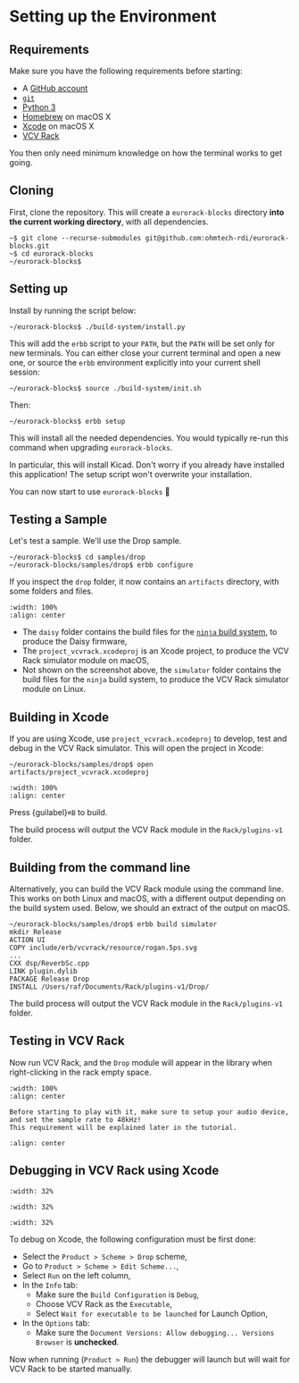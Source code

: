 # Setting up the Environment

## Requirements

Make sure you have the following requirements before starting:

- A [GitHub account](https://github.com/join)
- [`git`](https://git-scm.com/download)
- [Python 3](https://www.python.org/downloads/)
- [Homebrew](https://brew.sh) on macOS X
- [Xcode](https://developer.apple.com/xcode/) on macOS X
- [VCV Rack](https://vcvrack.com/Rack)

You then only need minimum knowledge on how the terminal works to get going.


## Cloning

First, clone the repository. This will create a `eurorack-blocks` directory **into the current working directory**, with all dependencies.


```shell-session
~$ git clone --recurse-submodules git@github.com:ohmtech-rdi/eurorack-blocks.git
~$ cd eurorack-blocks
~/eurorack-blocks$
```


## Setting up

Install by running the script below:

```shell-session
~/eurorack-blocks$ ./build-system/install.py
```

This will add the `erbb` script to your `PATH`, but the `PATH` will be set only for new terminals.
You can either close your current terminal and open a new one, or source the `erbb` environment
explicitly into your current shell session:

```shell-session
~/eurorack-blocks$ source ./build-system/init.sh
```

Then:

```shell-session
~/eurorack-blocks$ erbb setup
```

This will install all the needed dependencies. You would typically re-run this command when
upgrading `eurorack-blocks`.

In particular, this will install Kicad. Don't worry if you already have installed this
application! The setup script won't overwrite your installation.

You can now start to use `eurorack-blocks` 🎉


## Testing a Sample

Let's test a sample. We'll use the Drop sample.

```shell-session
~/eurorack-blocks$ cd samples/drop
~/eurorack-blocks/samples/drop$ erbb configure
```

If you inspect the `drop` folder, it now contains an `artifacts` directory, with some folders and files.

```{image} setup-configure.png
:width: 100%
:align: center
```

- The `daisy` folder contains the build files for the [`ninja` build system](https://ninja-build.org), to produce the Daisy firmware,
- The `project_vcvrack.xcodeproj` is an Xcode project,
   to produce the VCV Rack simulator module on macOS,
- Not shown on the screenshot above, the `simulator` folder contains the build files for the `ninja` build system,
   to produce the VCV Rack simulator module on Linux.


## Building in Xcode

If you are using Xcode, use  `project_vcvrack.xcodeproj` to develop, test and debug in the VCV Rack simulator.
This will open the project in Xcode:

```shell-session
~/eurorack-blocks/samples/drop$ open artifacts/project_vcvrack.xcodeproj
```

```{image} setup-xcode.png
:width: 100%
:align: center
```

Press {guilabel}`⌘B` to build.

The build process will output the VCV Rack module in the `Rack/plugins-v1` folder.


## Building from the command line

Alternatively, you can build the VCV Rack module using the command line.
This works on both Linux and macOS, with a different output depending on the build system
used. Below, we should an extract of the output on macOS.

```shell-session
~/eurorack-blocks/samples/drop$ erbb build simulator
mkdir Release
ACTION UI
COPY include/erb/vcvrack/resource/rogan.5ps.svg
...
CXX dsp/ReverbSc.cpp
LINK plugin.dylib
PACKAGE Release Drop
INSTALL /Users/raf/Documents/Rack/plugins-v1/Drop/
```

The build process will output the VCV Rack module in the `Rack/plugins-v1` folder.


## Testing in VCV Rack

Now run VCV Rack, and the `Drop` module will appear in the library when right-clicking
in the rack empty space.

```{image} setup-rack.png
:width: 100%
:align: center
```

```{important}
Before starting to play with it, make sure to setup your audio device,
and set the sample rate to 48kHz!
This requirement will be explained later in the tutorial.
```

```{image} setup-rack-audio.png
:align: center
```


## Debugging in VCV Rack using Xcode

```{image} setup-debug-scheme.png
:width: 32%
```
```{image} setup-debug-executable.png
:width: 32%
```
```{image} setup-debug-document.png
:width: 32%
```

To debug on Xcode, the following configuration must be first done:
- Select the `Product > Scheme > Drop` scheme,
- Go to `Product > Scheme > Edit Scheme...`,
- Select `Run` on the left column,
- In the `Info` tab:
   - Make sure the `Build Configuration` is `Debug`,
   - Choose VCV Rack as the `Executable`,
   - Select `Wait for executable to be launched` for Launch Option,
- In the `Options` tab:
   - Make sure the `Document Versions: Allow debugging... Versions Browser` is **unchecked**.

Now when running (`Product > Run`) the debugger will launch but will wait for VCV Rack to be
started manually.



